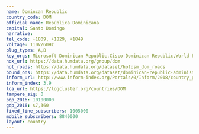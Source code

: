 ```yaml
---
name: Domincan Republic
country_code: DOM
official_name: República Dominicana
capital: Santo Domingo
narrative:
tel_code: +1809, +1829, +1849
voltage: 110V/60Hz
plug_types: A,B
key_orgs: Microsoft Dominican Republic,Cisco Dominican Republic,World Food Program,UNICEF,C&W Business,NAP del Caribe,INDOTEL,America Movil,Claro Dominican Republic,Altice
hdx_url: https://data.humdata.org/group/dom
hot_roads: https://data.humdata.org/dataset/hotosm_dom_roads
bound_ons: https://data.humdata.org/dataset/dominican-republic-administrative-boundaries-levels-0-6
inform_url: http://www.inform-index.org/Portals/0/Inform/2018/country_profiles/DOM.pdf
inform_index: 3.9
lca_url: https://logcluster.org/countries/DOM
tampere_sig: 0
pop_2016: 10100000
gdp_2016: $7,360
fixed_line_subscribers: 1005000
mobile_subscribers: 8840000
layout: country
---
```

